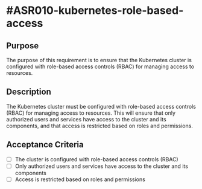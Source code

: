 # #ASR010-kubernetes-role-based-access

## Purpose

The purpose of this requirement is to ensure that the Kubernetes cluster is configured
with role-based access controls (RBAC) for managing access to resources.

## Description

The Kubernetes cluster must be configured with role-based access controls (RBAC)
for managing access to resources. This will ensure that only authorized users and
services have access to the cluster and its components, and that access is
restricted based on roles and permissions.

## Acceptance Criteria

- [ ] The cluster is configured with role-based access controls (RBAC)
- [ ] Only authorized users and services have access to the cluster and its components
- [ ] Access is restricted based on roles and permissions
